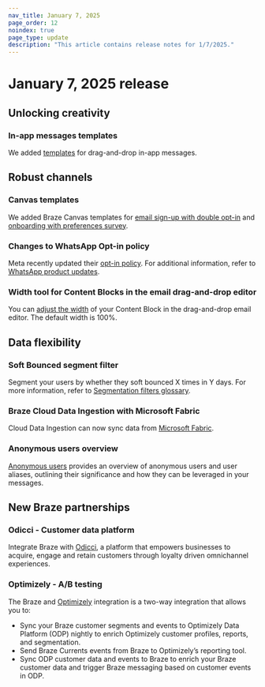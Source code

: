 ```yaml
---
nav_title: January 7, 2025
page_order: 12
noindex: true
page_type: update
description: "This article contains release notes for 1/7/2025."
---
```


# January 7, 2025 release

## Unlocking creativity

### In-app messages templates

We added [templates]({{site.baseurl}}/user_guide/message_building_by_channel/in-app_messages/drag_and_drop/) for drag-and-drop in-app messages.

## Robust channels

### Canvas templates

We added Braze Canvas templates for [email sign-up with double opt-in]({{site.baseurl}}/user_guide/engagement_tools/canvas/get_started/braze_templates/email_signup/) and [onboarding with preferences survey]({{site.baseurl}}/user_guide/engagement_tools/canvas/get_started/braze_templates/preference_survey/).

### Changes to WhatsApp Opt-in policy

Meta recently updated their [opt-in policy](https://developers.facebook.com/docs/whatsapp/overview/getting-opt-in/). For additional information, refer to [WhatsApp product updates]({{site.baseurl}}/user_guide/message_building_by_channel/whatsapp/meta_resources/).

### Width tool for Content Blocks in the email drag-and-drop editor

You can [adjust the width]({{site.baseurl}}/user_guide/message_building_by_channel/email/drag_and_drop/dnd_content_blocks/#using-the-editor-to-add-a-content-block) of your Content Block in the drag-and-drop email editor. The default width is 100%.

## Data flexibility

### Soft Bounced segment filter

Segment your users by whether they soft bounced X times in Y days. For more information, refer to [Segmentation filters glossary]({{site.baseurl}}/user_guide/engagement_tools/segments/segmentation_filters#soft-bounced).

### Braze Cloud Data Ingestion with Microsoft Fabric

Cloud Data Ingestion can now sync data from [Microsoft Fabric]({{site.baseurl}}/user_guide/data_and_analytics/cloud_ingestion/integrations/?tab=microsoft%20fabric).

### Anonymous users overview

[Anonymous users]({{site.baseurl}}/user_guide/data_and_analytics/user_data_collection/anonymous_users/) provides an overview of anonymous users and user aliases, outlining their significance and how they can be leveraged in your messages.

## New Braze partnerships

### Odicci - Customer data platform

Integrate Braze with [Odicci]({{site.baseurl}}/partners/data_and_infrastructure_agility/customer_data_platform/odicci/), a platform that empowers businesses to acquire, engage and retain customers through loyalty driven omnichannel experiences.

### Optimizely - A/B testing

The Braze and [Optimizely]({{site.baseurl}}/partners/data_and_infrastructure_agility/ab_testing/optimizely/) integration is a two-way integration that allows you to:

- Sync your Braze customer segments and events to Optimizely Data Platform (ODP) nightly to enrich Optimizely customer profiles, reports, and segmentation.
- Send Braze Currents events from Braze to Optimizely’s reporting tool.
- Sync ODP customer data and events to Braze to enrich your Braze customer data and trigger Braze messaging based on customer events in ODP.
